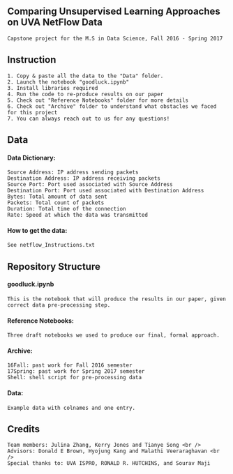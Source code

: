 ## Comparing Unsupervised Learning Approaches on UVA NetFlow Data
	Capstone project for the M.S in Data Science, Fall 2016 - Spring 2017
	
## Instruction
	1. Copy & paste all the data to the "Data" folder. 
	2. Launch the notebook "goodluck.ipynb"
	3. Install libraries required
	4. Run the code to re-produce results on our paper
	5. Check out "Reference Notebooks" folder for more details
	6. Check out "Archive" folder to understand what obstacles we faced for this project
	7. You can always reach out to us for any questions! 

## Data
#### Data Dictionary:
	Source Address: IP address sending packets
	Destination Address: IP address receiving packets
	Source Port: Port used associated with Source Address
	Destination Port: Port used associated with Destination Address
	Bytes: Total amount of data sent
	Packets: Total count of packets
	Duration: Total time of the connection
	Rate: Speed at which the data was transmitted
#### How to get the data:
	See netflow_Instructions.txt 
	
## Repository Structure
#### goodluck.ipynb
	This is the notebook that will produce the results in our paper, given correct data pre-processing step.
	
#### Reference Notebooks: 
	Three draft notebooks we used to produce our final, formal approach.
	
#### Archive: 
	16Fall: past work for Fall 2016 semester
	17Spring: past work for Spring 2017 semester
	Shell: shell script for pre-processing data
	
#### Data:
	Example data with colnames and one entry.

## Credits
	Team members: Julina Zhang, Kerry Jones and Tianye Song <br />
	Advisors: Donald E Brown, Hyojung Kang and Malathi Veeraraghavan <br />
	Special thanks to: UVA ISPRO, RONALD R. HUTCHINS, and Sourav Maji
